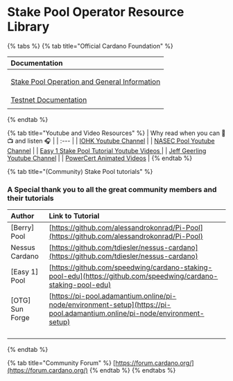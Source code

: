 # Stake Pool Operator Resource Library

{% tabs %}
{% tab title="Official Cardano Foundation" %}
<table>
  <thead>
    <tr>
      <th style="text-align:left">Documentation</th>
    </tr>
  </thead>
  <tbody>
    <tr>
      <td style="text-align:left">
        <p></p>
        <p><a href="https://cardano.org/stake-pool-operation/">Stake Pool Operation and General Information</a> 
        </p>
      </td>
    </tr>
    <tr>
      <td style="text-align:left"><a href="https://developers.cardano.org/en/testnets/cardano/overview/">Testnet Documentation</a>
      </td>
    </tr>
    <tr>
      <td style="text-align:left"></td>
    </tr>
  </tbody>
</table>
{% endtab %}

{% tab title="Youtube and Video Resources" %}
| Why read when you can 👀📺 and listen  🎧  |
| :--- |
| [IOHK Youtube Channel](https://www.youtube.com/channel/UCBJ0p9aCW-W82TwNM-z3V2w) |
| [NASEC Pool Youtube Channel](https://www.youtube.com/channel/UCv-eePQ0EpSV-jf-nJUPeeA/featured) |
| [Easy 1 Stake Pool Tutorial Youtube Videos ](https://www.youtube.com/channel/UCLHorSv3uqGTgkX-OsBLwAg/featured) |
| [Jeff Geerling Youtube Channel](https://www.youtube.com/channel/UCR-DXc1voovS8nhAvccRZhg) |
| [PowerCert Animated Videos](https://www.youtube.com/channel/UCJQJ4GjTiq5lmn8czf8oo0Q) |
{% endtab %}

{% tab title="\(Community\) Stake Pool tutorials" %}
### A Special thank you to all the great community members and their tutorials 

| Author | Link to Tutorial |
| :--- | :--- |
| \[Berry\] Pool | [https://github.com/alessandrokonrad/Pi-Pool](https://github.com/alessandrokonrad/Pi-Pool) |
| Nessus Cardano  | [https://github.com/tdiesler/nessus-cardano](https://github.com/tdiesler/nessus-cardano) |
| \[Easy 1\] Pool | [https://github.com/speedwing/cardano-staking-pool-edu](https://github.com/speedwing/cardano-staking-pool-edu) |
| \[OTG\] Sun Forge | [https://pi-pool.adamantium.online/pi-node/environment-setup](https://pi-pool.adamantium.online/pi-node/environment-setup) |
|  |  |
|  |  |
|  |  |
|  |  |
{% endtab %}

{% tab title="Community Forum" %}
[https://forum.cardano.org/](https://forum.cardano.org/)
{% endtab %}
{% endtabs %}



